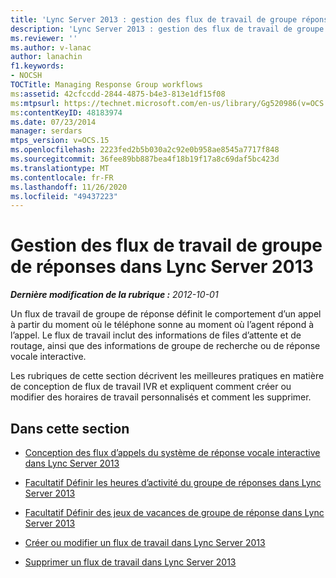 ```yaml
---
title: 'Lync Server 2013 : gestion des flux de travail de groupe réponse'
description: 'Lync Server 2013 : gestion des flux de travail de groupe réponse.'
ms.reviewer: ''
ms.author: v-lanac
author: lanachin
f1.keywords:
- NOCSH
TOCTitle: Managing Response Group workflows
ms:assetid: 42cfccdd-2844-4875-b4e3-813e1df15f08
ms:mtpsurl: https://technet.microsoft.com/en-us/library/Gg520986(v=OCS.15)
ms:contentKeyID: 48183974
ms.date: 07/23/2014
manager: serdars
mtps_version: v=OCS.15
ms.openlocfilehash: 2223fed2b5b030a2c92e0b958ae8545a7717f848
ms.sourcegitcommit: 36fee89bb887bea4f18b19f17a8c69daf5bc423d
ms.translationtype: MT
ms.contentlocale: fr-FR
ms.lasthandoff: 11/26/2020
ms.locfileid: "49437223"
---
```

# <a name="managing-response-group-workflows-in-lync-server-2013"></a>Gestion des flux de travail de groupe de réponses dans Lync Server 2013

<div data-xmlns="http://www.w3.org/1999/xhtml">

<div class="topic" data-xmlns="http://www.w3.org/1999/xhtml" data-msxsl="urn:schemas-microsoft-com:xslt" data-cs="https://msdn.microsoft.com/">

<div data-asp="https://msdn2.microsoft.com/asp">



</div>

<div id="mainSection">

<div id="mainBody">

<span> </span>

_**Dernière modification de la rubrique :** 2012-10-01_

Un flux de travail de groupe de réponse définit le comportement d’un appel à partir du moment où le téléphone sonne au moment où l’agent répond à l’appel. Le flux de travail inclut des informations de files d’attente et de routage, ainsi que des informations de groupe de recherche ou de réponse vocale interactive.

Les rubriques de cette section décrivent les meilleures pratiques en matière de conception de flux de travail IVR et expliquent comment créer ou modifier des horaires de travail personnalisés et comment les supprimer.

<div>

## <a name="in-this-section"></a>Dans cette section

  - [Conception des flux d’appels du système de réponse vocale interactive dans Lync Server 2013](lync-server-2013-design-interactive-voice-response-call-flows.md)

  - [Facultatif Définir les heures d’activité du groupe de réponses dans Lync Server 2013](lync-server-2013-optional-define-response-group-business-hours.md)

  - [Facultatif Définir des jeux de vacances de groupe de réponse dans Lync Server 2013](lync-server-2013-optional-define-response-group-holiday-sets.md)

  - [Créer ou modifier un flux de travail dans Lync Server 2013](lync-server-2013-create-or-modify-a-workflow.md)

  - [Supprimer un flux de travail dans Lync Server 2013](lync-server-2013-delete-a-workflow.md)

</div>

</div>

<span> </span>

</div>

</div>

</div>

